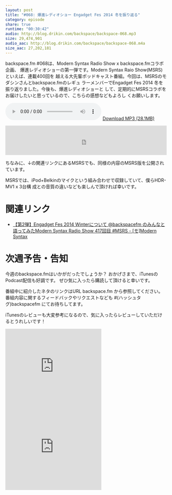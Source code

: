 ```yaml
---
layout: post
title: "#068: 爆進レディオショー Engadget Fes 2014 冬を振り返る"
category: episode
share: true
runtime: "00:30:42"
audio: http://blog.drikin.com/backspace/backspace-068.mp3
size: 29,474,901
audio_aac: http://blog.drikin.com/backspace/backspace-068.m4a
size_aac: 27,202,181
---
```


backspace.fm #068は、Modern Syntax Radio Show x backspace.fmコラボ企画、
爆進レディオショーの第一弾です。Modern Syntax Raio Show(MSRS)といえば、連載400回を
越える大先輩ポッドキャスト番組。今回は、MSRSのモダシンさんとbackspace.fmのレギュ
ラーメンバーでEngadget Fes 2014 冬を振り返りました。今後も、爆進レディオショーと
して、定期的にMSRSコラボをお届けしたいと思っているので、こちらの感想などもよろし
くお願いします。

<audio src="http://blog.drikin.com/backspace/backspace-068.mp3" controls preload></audio>
[Download MP3 (28.1MB)](http://blog.drikin.com/backspace/backspace-068.mp3)

<iframe src="http://backspace.fm/subscribes.html" width="100%" height="92" scrolling="no" frameborder="0"></iframe>

ちなみに、↓の関連リンクにあるMSRSでも、同様の内容のMSRS版を公開されています。

MSRSでは、iPod+Belkinのマイクという組み合わせで収録していて、僕らHDR-MV1 x 3台構
成との音質の違いなども楽しんで頂ければ幸いです。

# 関連リンク

- [【第2弾】Engadget Fes 2014 Winterについて @backspacefm のみんなと語ってみたModern Syntax Radio Show 417回目 #MSRS - [モ]Modern Syntax](http://www.aivy.co.jp/BLOG_TEST/nagasawa/c/2014/11/2engadget-fes-2014-winter-backspacefm-modern-syntax-radio-show-417-msrs.html)

# 次週予告・告知

今週のbackspace.fmはいかがだったでしょうか？
おかげさまで、iTunesのPodcast配信も好調です。
ぜひ気に入ったら購読して頂けると幸いです。

番組中に紹介したネタのリンクはURL backspace.fm から参照してください。
番組内容に関するフィードバックやリクエストなども #(ハッシュタグ)backspacefm にてお待ちしてます。

iTunesのレビューも大変参考になるので、気に入ったらレビューしていただけるとうれしいです！

<iframe src="http://rcm-fe.amazon-adsystem.com/e/cm?t=driftking-22&o=9&p=12&l=bn1&mode=videogames-jp&browse=637394&fc1=000000&lt1=_blank&lc1=3366FF&bg1=FFFFFF&f=ifr" marginwidth="0" marginheight="0" width="300" height="252" border="0" frameborder="0" style="border:none;" scrolling="no"></iframe>
<iframe src="http://rcm-fe.amazon-adsystem.com/e/cm?t=driftking-22&o=9&p=12&l=bn1&mode=computers-jp&browse=2127209068&fc1=000000&lt1=_blank&lc1=3366FF&bg1=FFFFFF&f=ifr" marginwidth="0" marginheight="0" width="300" height="252" border="0" frameborder="0" style="border:none;" scrolling="no"></iframe>
